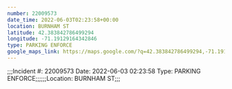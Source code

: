 ```yaml
---
number: 22009573
date_time: 2022-06-03T02:23:58+00:00
location: BURNHAM ST
latitude: 42.383842786499294
longitude: -71.19129164342846
type: PARKING ENFORCE
google_maps_link: https://maps.google.com/?q=42.383842786499294,-71.19129164342846
---
```


;;;Incident #: 22009573  Date: 2022-06-03 02:23:58  Type: PARKING ENFORCE;;;;;;Location: BURNHAM ST;;;
